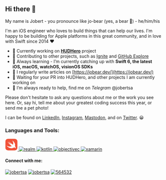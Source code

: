 ## Hi there 👋

My name is Jobert - you pronounce like jo-bear (yes, a bear 🐻) - he/him/his

I'm an iOS engineer who loves to build things that can help our lives. I'm happy to be building for Apple platforms in this great community, and in love with Swift since 2014 ❤️

- 🔭 Currently working on [**HUDHero**](https://github.com/jobearrr/HUDHero) project
- 💪 Contributing to other projects, such as [Ignite](https://github.com/twostraws/Ignite) and [GitHub Explore](https://github.com/github/explore)
- 📖 Always learning - I’m currently catching up with **Swift 6, the latest iOS, macOS, watchOS, visionOS SDKs**
- 📝 I regularly write articles on [https://jobear.dev/](https://jobear.dev/)
- 🤝 Waiting for your PR into HUDHero, and other projects I am currently working on
- 💬 I’m always ready to help, find me on *Telegram* @jobertsa

Please don't hesitate to ask any questions about me or the work you see here. Or, say hi, tell me about your greatest coding success this year, or send me a pet photo!  

I can be found on [LinkedIn](https://www.linkedin.com/in/jobertsa/), [Instagram](https://www.instagram.com/jobertsa/), [Mastodon](https://mastodon.social/@jobear), and on [Twitter](https://twitter.com/jobertsa). 😀

<h3 align="left">Languages and Tools:</h3>
<p align="left">
  <a href="https://developer.apple.com/swift/" target="_blank" rel="noreferrer"> <img src="https://raw.githubusercontent.com/devicons/devicon/master/icons/swift/swift-original.svg" alt="swift" width="40" height="40"/> </a>
  <a href="https://realm.io/" target="_blank" rel="noreferrer"> <img src="https://raw.githubusercontent.com/bestofjs/bestofjs-webui/8665e8c267a0215f3159df28b33c365198101df5/public/logos/realm.svg" alt="realm" width="40" height="40"/> </a>
  <a href="https://kotlinlang.org" target="_blank" rel="noreferrer"> <img src="https://www.vectorlogo.zone/logos/kotlinlang/kotlinlang-icon.svg" alt="kotlin" width="40" height="40"/> </a>
  <a href="https://developer.apple.com/library/archive/documentation/Cocoa/Conceptual/ProgrammingWithObjectiveC/Introduction/Introduction.html" target="_blank" rel="noreferrer"> <img src="https://www.vectorlogo.zone/logos/apple_objectivec/apple_objectivec-icon.svg" alt="objectivec" width="40" height="40"/> </a>
  <a href="https://dotnet.microsoft.com/apps/xamarin" target="_blank" rel="noreferrer"> <img src="https://raw.githubusercontent.com/detain/svg-logos/780f25886640cef088af994181646db2f6b1a3f8/svg/xamarin.svg" alt="xamarin" width="40" height="40"/> </a>
</p>

<h4 align="left">Connect with me:</h4>
<p align="left">
<a href="https://twitter.com/jobertsa" target="blank"><img align="center" src="https://raw.githubusercontent.com/rahuldkjain/github-profile-readme-generator/master/src/images/icons/Social/twitter.svg" alt="jobertsa" height="30" width="40" /></a>
<a href="https://linkedin.com/in/jobertsa" target="blank"><img align="center" src="https://raw.githubusercontent.com/rahuldkjain/github-profile-readme-generator/master/src/images/icons/Social/linked-in-alt.svg" alt="jobertsa" height="30" width="40" /></a>
<a href="https://stackoverflow.com/users/564532/jobert" target="blank"><img align="center" src="https://raw.githubusercontent.com/rahuldkjain/github-profile-readme-generator/master/src/images/icons/Social/stack-overflow.svg" alt="564532" height="30" width="40" /></a>
</p>
